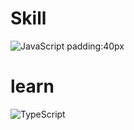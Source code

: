 # Skill
![JavaScript](https://img.shields.io/badge/JavaScript-F7DF1E?style=flat-square&logo=javascript&logoColor=black) padding:40px
# learn
![TypeScript](https://img.shields.io/badge/Typescript-3178C6?style=flat-square&logo=Typescript&logoColor=white) 
